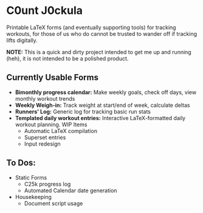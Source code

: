 # C0unt J0ckula

Printable LaTeX forms (and eventually supporting tools) for tracking workouts, for those of us who do cannot be trusted to wander off if tracking lifts digitally.

**NOTE:** This is a quick and dirty project intended to get me up and running (heh), it is not intended to be a polished product.

## Currently Usable Forms
* **Bimonthly progress calendar:** Make weekly goals, check off days, view monthly workout trends
* **Weekly Weigh-in:** Track weight at start/end of week, calculate deltas
* **Runners' Log:** Generic log for tracking basic run stats
* **Templated daily workout entries:** Interactive LaTeX-formatted daily workout planning. WIP Items
    * Automatic LaTeX compilation
    * Superset entries
    * Input redesign

## To Dos:
* Static Forms
    * C25k progress log
    * Automated Calendar date generation
* Housekeeping
    * Document script usage
